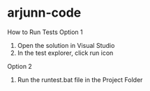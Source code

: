 # arjunn-code

How to Run Tests
Option 1
1. Open the solution in Visual Studio
2. In the test explorer, click run icon

Option 2
1. Run the runtest.bat file in the Project Folder
